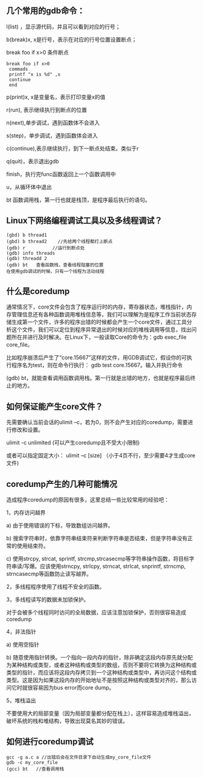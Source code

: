 几个常用的gdb命令：
---
l(list) ，显示源代码，并且可以看到对应的行号；

b(break)x, x是行号，表示在对应的行号位置设置断点；

break foo if x>0 条件断点

```
break foo if x>0
 commads 
 printf "x is %d" ,x
 continue
 end
```

p(print)x, x是变量名，表示打印变量x的值

r(run), 表示继续执行到断点的位置

n(next),单步调试，遇到函数体不会进入

s(step)，单步调试，遇到函数体会进入

c(continue),表示继续执行，到下一断点处结束。类似于r

q(quit)，表示退出gdb

finish，执行完func函数返回上一个函数调用中

u，从循环体中退出

bt 函数调用栈，第一行也就是栈顶，是程序最后执行的语句。

## Linux下网络编程调试工具以及多线程调试？
```
(gbd) b thread1
(gbd) b thread2    //先给两个线程都打上断点
(gdb) r          //运行到断点处
(gdb) info threads
(gdb) threadd 2
(gdb) bt   查看函数栈，查看线程阻塞的位置
在使用gdb调试的时候，只有一个线程为活动线程
```

什么是coredump
---
通常情况下，core文件会包含了程序运行时的内存，寄存器状态，堆栈指针，内存管理信息还有各种函数调用堆栈信息等，我们可以理解为是程序工作当前状态存储生成第一个文件，许多的程序出错的时候都会产生一个core文件，通过工具分析这个文件，我们可以定位到程序异常退出的时候对应的堆栈调用等信息，找出问题所在并进行及时解决。在Linux下，一般读取Core的命令为：gdb exec_file core_file。

比如程序崩溃后产生了“core.15667”这样的文件，用GDB调试它，假设你的可执行程序名为test，则在命令行执行： gdb test core.15667。输入并执行命令 

(gdb) bt，就能查看调用函数调用栈。第一行就是出错的地方，也就是程序最后终止的地方。

如何保证能产生core文件？
---
先需要确认当前会话的ulimit –c，若为0，则不会产生对应的coredump，需要进行修改和设置。

ulimit  -c unlimited  (可以产生coredump且不受大小限制) 

或者可以指定固定大小： ulimit –c [size] （小于4页不行，至少需要4才生成core文件)

coredump产生的几种可能情况
---
造成程序coredump的原因有很多，这里总结一些比较常用的经验吧：

 1，内存访问越界

  a) 由于使用错误的下标，导致数组访问越界。

  b) 搜索字符串时，依靠字符串结束符来判断字符串是否结束，但是字符串没有正常的使用结束符。

  c) 使用strcpy, strcat, sprintf, strcmp,strcasecmp等字符串操作函数，将目标字符串读/写爆。应该使用strncpy, strlcpy, strncat, strlcat, snprintf, strncmp, strncasecmp等函数防止读写越界。

 2，多线程程序使用了线程不安全的函数。


 3，多线程读写的数据未加锁保护。

对于会被多个线程同时访问的全局数据，应该注意加锁保护，否则很容易造成coredump

 4，非法指针

  a) 使用空指针

  b) 随意使用指针转换。一个指向一段内存的指针，除非确定这段内存原先就分配为某种结构或类型，或者这种结构或类型的数组，否则不要将它转换为这种结构或类型的指针，而应该将这段内存拷贝到一个这种结构或类型中，再访问这个结构或类型。这是因为如果这段内存的开始地址不是按照这种结构或类型对齐的，那么访问它时就很容易因为bus error而core dump。

 5，堆栈溢出

不要使用大的局部变量（因为局部变量都分配在栈上），这样容易造成堆栈溢出，破坏系统的栈和堆结构，导致出现莫名其妙的错误。  

## 如何进行coredump调试

```
gcc -g a.c a //出错后会在文件目录下自动生成my_core_file文件
gdb -c my_core_file
(gcc) bt   //查看调用栈
```
